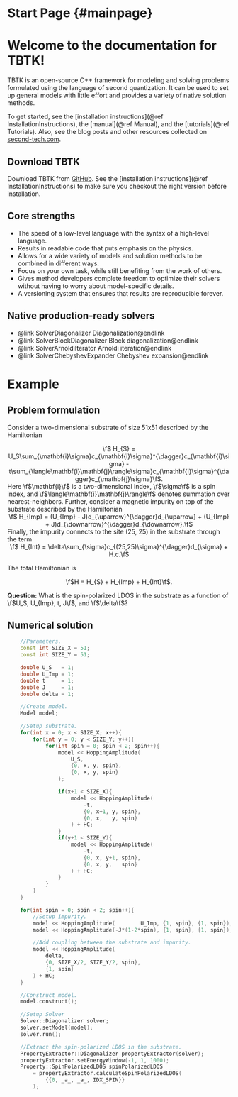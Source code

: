 # Start Page {#mainpage}

# Welcome to the documentation for TBTK!
TBTK is an open-source C++ framework for modeling and solving problems formulated using the language of second quantization.
It can be used to set up general models with little effort and provides a variety of native solution methods.

To get started, see the [installation instructions](@ref InstallationInstructions), the [manual](@ref Manual), and the [tutorials](@ref Tutorials).
Also, see the blog posts and other resources collected on [second-tech.com](http://second-tech.com/wordpress/index.php/tbtk/).

## Download TBTK
Download TBTK from [GitHub](https://github.com/dafer45/TBTK).
See the [installation instructions](@ref InstallationInstructions) to make sure you checkout the right version before installation.

## Core strengths
- The speed of a low-level language with the syntax of a high-level language.
- Results in readable code that puts emphasis on the physics.
- Allows for a wide variety of models and solution methods to be combined in different ways.
- Focus on your own task, while still benefiting from the work of others.
- Gives method developers complete freedom to optimize their solvers without having to worry about model-specific details.
- A versioning system that ensures that results are reproducible forever.

## Native production-ready solvers
- @link SolverDiagonalizer Diagonalization@endlink
- @link SolverBlockDiagonalizer Block diagonalization@endlink
- @link SolverArnoldiIterator Arnoldi iteration@endlink
- @link SolverChebyshevExpander Chebyshev expansion@endlink

# Example
## Problem formulation
Consider a two-dimensional substrate of size 51x51 described by the Hamiltonian
<center>\f$ H_{S} = U_S\sum_{\mathbf{i}\sigma}c_{\mathbf{i}\sigma}^{\dagger}c_{\mathbf{i}\sigma} - t\sum_{\langle\mathbf{i}\mathbf{j}\rangle\sigma}c_{\mathbf{i}\sigma}^{\dagger}c_{\mathbf{j}\sigma}\f$.</center>
Here \f$\mathbf{i}\f$ is a two-dimensional index, \f$\sigma\f$ is a spin index, and \f$\langle\mathbf{i}\mathbf{j}\rangle\f$ denotes summation over nearest-neighbors.
Further, consider a magnetic impurity on top of the substrate described by the Hamiltonian
<center>\f$ H_{Imp} = (U_{Imp} - J)d_{\uparrow}^{\dagger}d_{\uparrow} + (U_{Imp} + J)d_{\downarrow}^{\dagger}d_{\downarrow}.\f$</center>
Finally, the impurity connects to the site (25, 25) in the substrate through the term
<center>\f$ H_{Int} = \delta\sum_{\sigma}c_{(25,25)\sigma}^{\dagger}d_{\sigma} + H.c.\f$</center>

The total Hamiltonian is
<center>\f$H = H_{S} + H_{Imp} + H_{Int}\f$.</center>

<!--<img src="MainPageModel.png" style="max-width: 800px" />  
<i>A magnetic impurity on top of a square lattice. Image generated using the built in RayTracer (currently in experimental development stage).</i>  -->

<b>Question:</b> What is the spin-polarized LDOS in the substrate as a function of \f$U_S, U_{Imp}, t, J\f$, and \f$\delta\f$?

## Numerical solution
```cpp
	//Parameters.
	const int SIZE_X = 51;
	const int SIZE_Y = 51;

	double U_S   = 1;
	double U_Imp = 1;
	double t     = 1;
	double J     = 1;
	double delta = 1;

	//Create model.
	Model model;

	//Setup substrate.
	for(int x = 0; x < SIZE_X; x++){
		for(int y = 0; y < SIZE_Y; y++){
			for(int spin = 0; spin < 2; spin++){
				model << HoppingAmplitude(
					U_S,
					{0, x, y, spin},
					{0, x, y, spin}
				);

				if(x+1 < SIZE_X){
					model << HoppingAmplitude(
						-t,
						{0, x+1, y, spin},
						{0, x,   y, spin}
					) + HC;
				}
				if(y+1 < SIZE_Y){
					model << HoppingAmplitude(
						-t,
						{0, x, y+1, spin},
						{0, x, y,   spin}
					) + HC;
				}
			}
		}
	}

	for(int spin = 0; spin < 2; spin++){
		//Setup impurity.
		model << HoppingAmplitude(        U_Imp, {1, spin}, {1, spin});
		model << HoppingAmplitude(-J*(1-2*spin), {1, spin}, {1, spin});

		//Add coupling between the substrate and impurity.
		model << HoppingAmplitude(
			delta,
			{0, SIZE_X/2, SIZE_Y/2, spin},
			{1, spin}
		) + HC;
	}

	//Construct model.
	model.construct();

	//Setup Solver
	Solver::Diagonalizer solver;
	solver.setModel(model);
	solver.run();

	//Extract the spin-polarized LDOS in the substrate.
	PropertyExtractor::Diagonalizer propertyExtractor(solver);
	propertyExtractor.setEnergyWindow(-1, 1, 1000);
	Property::SpinPolarizedLDOS spinPolarizedLDOS
		= propertyExtractor.calculateSpinPolarizedLDOS(
			{{0, _a_, _a_, IDX_SPIN}}
		);
```
